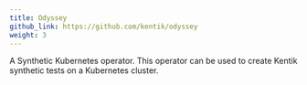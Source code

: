 ```yaml
---
title: Odyssey
github_link: https://github.com/kentik/odyssey
weight: 3
---
```

A Synthetic Kubernetes operator. This operator can be used to create Kentik synthetic tests on a Kubernetes cluster.
